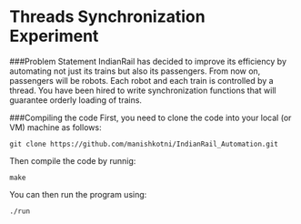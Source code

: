 Threads Synchronization Experiment
==================================
###Problem Statement
IndianRail has decided to improve its efficiency by automating not just its trains but also its passengers. From now on, passengers will be robots. Each robot and each train is controlled by a thread. You have been hired to write synchronization functions that will guarantee orderly loading of trains.

###Compiling the code
First, you need to clone the code into your local (or VM) machine as follows: 
```
git clone https://github.com/manishkotni/IndianRail_Automation.git
```

Then compile the code by runnig:
```
make
```
You can then run the program using:
```
./run
```
